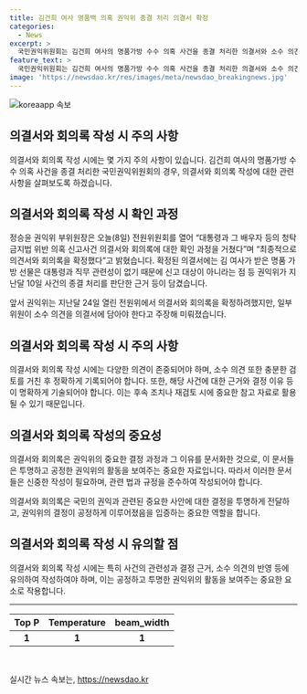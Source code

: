 ```yaml
---
title: 김건희 여사 명품백 의혹 권익위 종결 처리 의결서 확정
categories:
  - News
excerpt: >
  국민권익위원회는 김건희 여사의 명품가방 수수 의혹 사건을 종결 처리한 의결서와 소수 의견을 회의록에 남기기로 확정했다. 정승윤 권익위 부위원장은 대통령과 배우자의 청탁금지법 위반 의혹 신고사건에 대한 확인 과정을 거친 후 의견서와 회의록을 확정했다고 밝혔다. 확정된 의결서에는 권익위가 사건을 종결 처리한 근거가 담겨있으며, 일부 위원의 소수 의견을 반영하고 있다.
feature_text: >
  국민권익위원회는 김건희 여사의 명품가방 수수 의혹 사건을 종결 처리한 의결서와 소수 의견을 회의록에 남기기로 확정했다. 정승윤 권익위 부위원장은 대통령과 배우자의 청탁금지법 위반 의혹 신고사건에 대한 확인 과정을 거친 후 의견서와 회의록을 확정했다고 밝혔다. 확정된 의결서에는 권익위가 사건을 종결 처리한 근거가 담겨있으며, 일부 위원의 소수 의견을 반영하고 있다.
image: 'https://newsdao.kr/res/images/meta/newsdao_breakingnews.jpg'
---
```


<p><img src="https://newsdao.kr/res/images/meta/newsdao_breakingnews.jpg" alt="koreaapp 속보" /></p>

<h2>의결서와 회의록 작성 시 주의 사항</h2>

<p data-ke-size="size16">의결서와 회의록 작성 시에는 몇 가지 주의 사항이 있습니다. 김건희 여사의 명품가방 수수 의혹 사건을 종결 처리한 국민권익위원회의 경우, 의결서와 회의록 작성에 대한 관련 사항을 살펴보도록 하겠습니다.</p>

<h2>의결서와 회의록 작성 시 확인 과정</h2>

<p data-ke-size="size16">정승윤 권익위 부위원장은 오늘(8일) 전원위원회를 열어 “대통령과 그 배우자 등의 청탁금지법 위반 의혹 신고사건 의결서와 회의록에 대한 확인 과정을 거쳤다”며 “최종적으로 의견서와 회의록을 확정했다”고 밝혔습니다. 확정된 의결서에는 김 여사가 받은 명품 가방 선물은 대통령과 직무 관련성이 없기 때문에 신고 대상이 아니라는 점 등 권익위가 지난달 10일 사건의 종결 처리를 판단한 근거 등이 담겼습니다.</p>

<p data-ke-size="size16">앞서 권익위는 지난달 24일 열린 전원위에서 의결서와 회의록을 확정하려했지만, 일부 위원이 소수 의견을 의결서에 담아야 한다고 주장해 미뤄졌습니다.</p>

<h2>의결서와 회의록 작성 시 주의 사항</h2>

<p data-ke-size="size16">의결서와 회의록 작성 시에는 다양한 의견이 존중되어야 하며, 소수 의견 또한 충분한 검토를 거친 후 정확하게 기록되어야 합니다. 또한, 해당 사건에 대한 근거와 결정 이유 등이 명확하게 기술되어야 합니다. 이는 후속 조치나 재검토 시에 중요한 참고 자료로 활용될 수 있기 때문입니다.</p>

<h2>의결서와 회의록 작성의 중요성</h2>

<p data-ke-size="size16">의결서와 회의록은 권익위의 중요한 결정 과정과 그 이유를 문서화한 것으로, 이 문서들은 투명하고 공정한 권익위의 활동을 보여주는 중요한 자료입니다. 따라서 이러한 문서들은 신중한 작성이 필요하며, 관련 법과 규정을 준수하여 작성되어야 합니다.</p>

<p data-ke-size="size16">의결서와 회의록은 국민의 권익과 관련된 중요한 사안에 대한 결정을 투명하게 전달하고, 권익위의 결정이 공정하게 이루어졌음을 입증하는 중요한 역할을 합니다.</p>

<h2>의결서와 회의록 작성 시 유의할 점</h2>

<p data-ke-size="size16">의결서와 회의록 작성 시에는 특히 사건의 관련성과 결정 근거, 소수 의견의 반영 등에 유의하여 작성하여야 하며, 이는 공정하고 투명한 권익위의 활동을 보여주는 중요한 요소로 작용합니다.</p>

<hr>

<table>
  <thead>
    <tr>
      <th style="text-align: center;">Top P</th>
      <th style="text-align: center;">Temperature</th>
      <th style="text-align: center;">beam_width</th>
    </tr>
  </thead>
  <tbody>
    <tr>
      <td style="text-align: center; height: 17px;"><b>1</b></td>
      <td style="text-align: center; height: 17px;"><b>1</b></td>
      <td style="text-align: center; height: 17px;"><b>1</b></td>
    </tr>
  </tbody>
</table>

<p data-ke-size="size16">&nbsp;</p>
실시간 뉴스 속보는, <a href="https://newsdao.kr" rel="dofollow">https://newsdao.kr</a>



